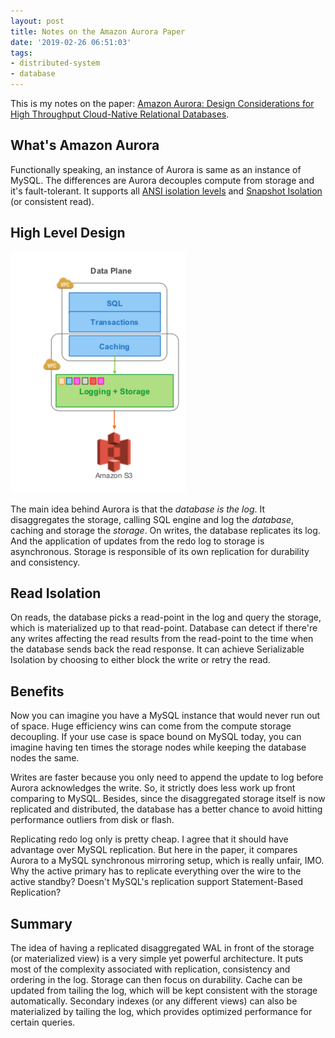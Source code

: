 ```yaml
---
layout: post
title: Notes on the Amazon Aurora Paper
date: '2019-02-26 06:51:03'
tags:
- distributed-system
- database
---
```


This is my notes on the paper: [Amazon Aurora: Design Considerations for High Throughput Cloud-Native Relational Databases](https://www.allthingsdistributed.com/files/p1041-verbitski.pdf).

## What's Amazon Aurora

Functionally speaking, an instance of Aurora is same as an instance of MySQL. The differences are Aurora decouples compute from storage and it's fault-tolerant. It supports all [ANSI isolation levels](https://en.wikipedia.org/wiki/Isolation_(database_systems)#Isolation_levels) and [Snapshot Isolation](https://en.wikipedia.org/wiki/Snapshot_isolation) (or consistent read).

## High Level Design

![](/assets/aurora.png)

The main idea behind Aurora is that the _database is the log_. It disaggregates the storage, calling SQL engine and log the _database_, caching and storage the _storage_. On writes, the database replicates its log. And the application of updates from the redo log to storage is asynchronous. Storage is responsible of its own replication for durability and consistency.

## Read Isolation

On reads, the database picks a read-point in the log and query the storage, which is materialized up to that read-point. Database can detect if there're any writes affecting the read results from the read-point to the time when the database sends back the read response. It can achieve Serializable Isolation by choosing to either block the write or retry the read.

## Benefits

Now you can imagine you have a MySQL instance that would never run out of space. Huge efficiency wins can come from the compute storage decoupling. If your use case is space bound on MySQL today, you can imagine having ten times the storage nodes while keeping the database nodes the same.

Writes are faster because you only need to append the update to log before Aurora acknowledges the write. So, it strictly does less work up front comparing to MySQL. Besides, since the disaggregated storage itself is now replicated and distributed, the database has a better chance to avoid hitting performance outliers from disk or flash.

Replicating redo log only is pretty cheap. I agree that it should have advantage over MySQL replication. But here in the paper, it compares Aurora to a MySQL synchronous mirroring setup, which is really unfair, IMO. Why the active primary has to replicate everything over the wire to the active standby? Doesn't MySQL's replication support Statement-Based Replication?

## Summary

The idea of having a replicated disaggregated WAL in front of the storage (or materialized view) is a very simple yet powerful architecture. It puts most of the complexity associated with replication, consistency and ordering in the log. Storage can then focus on durability. Cache can be updated from tailing the log, which will be kept consistent with the storage automatically. Secondary indexes (or any different views) can also be materialized by tailing the log, which provides optimized performance for certain queries.

<!--kg-card-end: markdown-->
